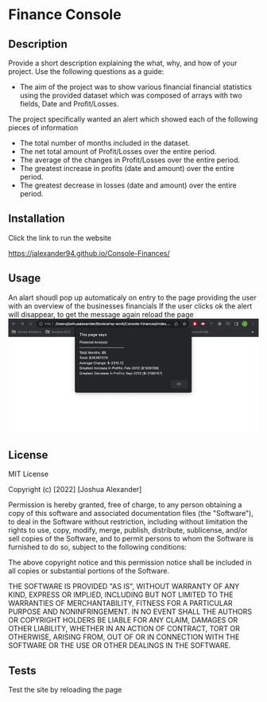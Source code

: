 # Finance Console

## Description

Provide a short description explaining the what, why, and how of your project. Use the following questions as a guide:

- The aim of the project was to show various financial financial statistics using the provided dataset which was composed of arrays with two fields, Date and Profit/Losses.

The project specifically wanted an alert which showed each of the following pieces of information

- The total number of months included in the dataset.
- The net total amount of Profit/Losses over the entire period.
- The average of the changes in Profit/Losses over the entire period.
- The greatest increase in profits (date and amount) over the entire period.
- The greatest decrease in losses (date and amount) over the entire period.

## Installation

Click the link to run the website

https://jalexander94.github.io/Console-Finances/

## Usage

An alart shoudl pop up automaticaly on entry to the page providing the user with an overview of the businesses financials
If the user clicks ok the alert will disappear, to get the message again reload the page
![screenshot of the webpage with the alert](images/Screenshot%202023-01-10%20at%2021.09.43.png)

## License

MIT License

Copyright (c) [2022] [Joshua Alexander]

Permission is hereby granted, free of charge, to any person obtaining a copy
of this software and associated documentation files (the "Software"), to deal
in the Software without restriction, including without limitation the rights
to use, copy, modify, merge, publish, distribute, sublicense, and/or sell
copies of the Software, and to permit persons to whom the Software is
furnished to do so, subject to the following conditions:

The above copyright notice and this permission notice shall be included in all
copies or substantial portions of the Software.

THE SOFTWARE IS PROVIDED "AS IS", WITHOUT WARRANTY OF ANY KIND, EXPRESS OR
IMPLIED, INCLUDING BUT NOT LIMITED TO THE WARRANTIES OF MERCHANTABILITY,
FITNESS FOR A PARTICULAR PURPOSE AND NONINFRINGEMENT. IN NO EVENT SHALL THE
AUTHORS OR COPYRIGHT HOLDERS BE LIABLE FOR ANY CLAIM, DAMAGES OR OTHER
LIABILITY, WHETHER IN AN ACTION OF CONTRACT, TORT OR OTHERWISE, ARISING FROM,
OUT OF OR IN CONNECTION WITH THE SOFTWARE OR THE USE OR OTHER DEALINGS IN THE
SOFTWARE.


## Tests

Test the site by reloading the page